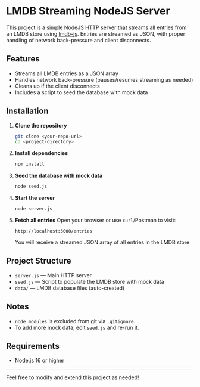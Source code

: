 # LMDB Streaming NodeJS Server

This project is a simple NodeJS HTTP server that streams all entries from an LMDB store using [lmdb-js](https://github.com/DoctorEvidence/lmdb-js). Entries are streamed as JSON, with proper handling of network back-pressure and client disconnects.

## Features
- Streams all LMDB entries as a JSON array
- Handles network back-pressure (pauses/resumes streaming as needed)
- Cleans up if the client disconnects
- Includes a script to seed the database with mock data

## Installation

1. **Clone the repository**
   ```sh
   git clone <your-repo-url>
   cd <project-directory>
   ```

2. **Install dependencies**
   ```sh
   npm install
   ```

3. **Seed the database with mock data**
   ```sh
   node seed.js
   ```

4. **Start the server**
   ```sh
   node server.js
   ```

5. **Fetch all entries**
   Open your browser or use `curl`/Postman to visit:
   ```
   http://localhost:3000/entries
   ```
   You will receive a streamed JSON array of all entries in the LMDB store.

## Project Structure
- `server.js` — Main HTTP server
- `seed.js` — Script to populate the LMDB store with mock data
- `data/` — LMDB database files (auto-created)

## Notes
- `node_modules` is excluded from git via `.gitignore`.
- To add more mock data, edit `seed.js` and re-run it.

## Requirements
- Node.js 16 or higher

---

Feel free to modify and extend this project as needed! 